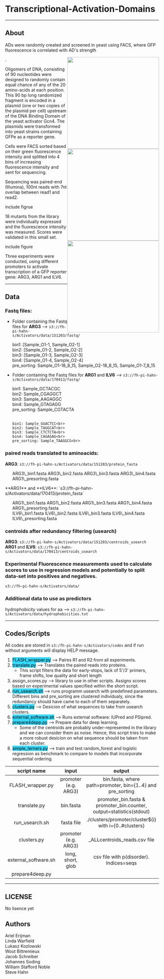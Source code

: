 Transcriptional-Activation-Domains
==================================

---
About
-----
<p>ADs were randomly created and screened in yeast using FACS, where GFP fluorescence is correlated with AD's strength</p> 
<p><img style="float: right;" src ="https://github.com/aerijman/Transcriptional-Activation-Domains/blob/master/figures/FACS_example.jpg" width="300" height="300" /></p>. 
<p></p>

<p>Oligomers of DNA, consisting of 90 nucleotides were designed to randomly contain equal chance of any of the 20 amino-acids at each position. This 90 bp long randomized fragment is encoded in a plasmid (one or two copies of the plasmid per cell) upstream of the DNA Binding Domain of the yeast activator Gcn4. The plasmids were transformed into yeast strains containing GFPe as a reporter gene.</p>
<p><img style="float: right;" src ="https://github.com/aerijman/Transcriptional-Activation-Domains/blob/master/figures/figure2.jpg" width="300" height="300" /></p>
<p>Cells were FACS sorted based on their green fluorescence intensity and splitted into 4 bins of increasing fluorescence intensity and sent for sequencing.<p>
<p><img style="float: right;" src ="https://github.com/aerijman/Transcriptional-Activation-Domains/blob/master/figures/figure3.jpg" width="300" height="300" /></p>
<p>Sequencing was paired-end (Illumina), 100nt reads with 7nt overlap between read1 and read2.</p>
<p>include figrue</p>
<p>18 mutants from the library were individually expressed and the fluorescence intensity was measured. Scores were validated in this small set.</p> 
<p>include figure</p>
<p>Three experiments were conducted, using different promoters to activate transcription of a GFP reporter gene: ARG3, ARG1 and ILV6.</p> 


---
Data 
------

### Fastq files:

* Folder containing the Fastq files for **ARG3** --> `s3://fh-pi-hahn-s/Activators/data/151203/fastq/`
<ul>
    bin1: [Sample_O1-1, Sample_O2-1]<br>
    bin2: [Sample_O1-2, Sample_O2-2]<br>
    bin3: [Sample_O1-3, Sample_O2-3]<br>
    bin4: [Sample_O1-4, Sample_O2-4]<br>
    pre_sorting: Sample_O1-18_8_15, Sample_O2-18_8_15, Sample_O1-7_8_15
</ul>

* Folder containing the Fastq files for **ARG1** and **ILV6** --> `s3://fh-pi-hahn-s/Activators/data/170413/fastq/`
<ul>
	bin1: Sample_GCTACGC<br>
    bin2: Sample_CGAGGCT<br>
    bin3: Sample_AAGAGGC<br>
    bin4: Sample_GTAGAGG<br>
    pre_sorting: Sample_CGTACTA<br><br>
    
	bin1: Sample_GGACTCC<br>
    bin2: Sample_TAGGCAT<br>
    bin3: Sample_CTCTCTA<br>
    bin4: Sample_CAGAGAG<br>
    pre_sorting: Sample_TAAGGCG<br>
</ul>

### paired reads translated to aminoacids:

**ARG3**: 			`s3://fh-pi-hahn-s/Activators/data/151203/protein_fasta`<br>
<ul>
 ARG3\_bin1.fasta
 ARG3\_bin2.fasta
 ARG3\_bin3.fasta
 ARG3\_bin4.fasta
 ARG1\_presorting.fasta
</ul>
**ARG1** and **ILV6**: `s3://fh-pi-hahn-s/Activators/data/170413/protein_fasta`<br>
<ul>
 ARG1\_bin1.fasta
 ARG1\_bin2.fasta
 ARG1\_bin3.fasta
 ARG1\_bin4.fasta
 ARG1\_presorting.fasta<br>
 ILV6\_bin1.fasta
 ILV6\_bin2.fasta
 ILV6\_bin3.fasta
 ILV6\_bin4.fasta
 ILV6\_presorting.fasta
</ul>

### centroids after redundancy filtering (usearch)

**ARG3**: 			   	 `s3://fh-pi-hahn-s/Activators/data/151203/centroids_usearch` <br>
**ARG1** and **ILV6**:   `s3://fh-pi-hahn-s/Activators/data/170413/centroids_usearch`

### Experimental Fluorescence measurements used to calculate scores to use in regression models and potentially to split data-set into positives and negatives. 
`s3://fh-pi-hahn-s/Activators/data/`

### Additional data to use as predictors
hydrophobicity values for aa --> `s3://fh-pi-hahn-s/Activators/data/hydrophobicities.txt`

---
Codes/Scripts
--------------------
All codes are stored in `s3:/fh-pi-hahn-s/Activators/codes` and if run without arguments will display HELP message.

1. <span style="background-color:#33DAFF; color:black">FLASH\_wrapper.py</span> 	  --> Paires R1 and R2 from all experiments. 
2. <span style="background-color:#33DAFF; color:black">translate.py</span> 	  	  --> Translates the paired reads into proteins. 
	- This script filters the data for early-stops, lack of 5'/3' primers, frame shifts, low quality and short length
3. <span style="background-color:#33DAFF: color:black">assign\_scores.py</span>		 --> library to use in other scripts. Assigns scores based on experimental values specified within the short script.
4. <span style="background-color:#33DAFF; color:black">run\_usearch.sh</span>          --> runs programm usearch with predefined parameters. Different bins and pre\_sorting are clustered individualy, since the redundancy should have came to each of them separately.
5. <span style="background-color:#33DAFF; color:black">clusters.py</span>          --> Desicion of what sequences to take from usearch clusters.
6. <span style="background-color:#33DAFF; color:black">external\_software.sh</span> --> Runs external software: IUPred and PSIpred.
7. <span style="background-color:#33DAFF; color:black">prepare4depp.py</span>	  --> Prepare data for deep learning.
	- Some of the centroids are probably under-represented in the library and we can consider them as noise. Hence, this script tries to make a more robust desicion on what sequence should be taken from each cluster.
8. <span style="background-color:#33DAFF; color:black">simple\_lerners.py</span>	  --> train and test random\_forest and logistic regression as benchmark to compare to models that incorporate sequential ordering.


|   script name        |  input               | output                                    						     |
|:--------------------:|:--------------------:|:--------------------------------------------------------------------:|
|FLASH\_wrapper.py 	   |promoter (e.g. ARG3)  |<path><bin>bin.fasta, where path=promoter, bin={1..4} and pre\_sorting|
|translate.py      	   |<path><bin>bin.fasta  |promoter\_bin.fasta & promoter\_bin.counter, output=statistics(stdout)|
|run\_usearch.sh	   |fasta file			  |./clusters/promoter/cluster${i} with i={0..#clusters}				 |
|clusters.py           |promoter (e.g. ARG3)  |<promoter>\_ALLcentroids\_reads.csv file							     |
|external\_software.sh |long, short, glob	  |csv file with p(disorder). Indices=seqs								 |
|prepare4deep.py	   |   


---
LICENSE
-------------
No lisence yet


Authors
---------------
Ariel Erijman<br>
Linda Warfield<br>
Lukasz Kozlowski<br>
Wout Bittremieux<br>
Jacob Schreiber<br>
Johannes Soding<br>
William Stafford Noble<br>
Steve Hahn
